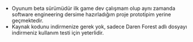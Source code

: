 - Oyunum beta sürümüdür ilk game dev çalışmam olup aynı zamanda software engineering dersime hazırladığım proje prototipim yerine geçmektedir.
- Kaynak kodunu indirmenize gerek yok, sadece Daren Forest adlı dosyayı indirmeniz kullanım testi için yeterlidir.
